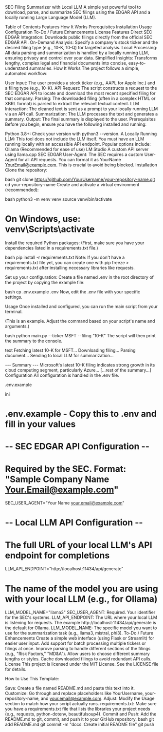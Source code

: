 SEC Filing Summarizer with Local LLM
A simple yet powerful tool to download, parse, and summarize SEC filings using the EDGAR API and a locally running Large Language Model (LLM).

Table of Contents
Features
How It Works
Prerequisites
Installation
Usage
Configuration
To-Do / Future Enhancements
License
Features
Direct SEC EDGAR Integration: Downloads public filings directly from the official SEC EDGAR API.
On-Demand Analysis: Specify a company's stock ticker and the desired filing type (e.g., 10-K, 10-Q) for targeted analysis.
Local Processing: All data parsing and summarization is handled by a locally running LLM, ensuring privacy and control over your data.
Simplified Insights: Transforms lengthy, complex legal and financial documents into concise, easy-to-understand summaries.
How It Works
The project follows a simple, automated workflow:

User Input: The user provides a stock ticker (e.g., AAPL for Apple Inc.) and a filing type (e.g., 10-K).
API Request: The script constructs a request to the SEC EDGAR API to locate and download the most recent specified filing for that company.
Parsing: The downloaded filing (often in a complex HTML or XBRL format) is parsed to extract the relevant textual content.
LLM Interaction: The cleaned text is sent as a prompt to your locally running LLM via an API call.
Summarization: The LLM processes the text and generates a summary.
Output: The final summary is displayed to the user.
Prerequisites
Before you begin, ensure you have the following installed and running:

Python 3.8+: Check your version with python3 --version.
A Locally Running LLM: This tool does not include the LLM itself. You must have an LLM running locally with an accessible API endpoint. Popular options include:
Ollama (Recommended for ease of use)
LM Studio
A custom API server using llama.cpp
SEC EDGAR User-Agent: The SEC requires a custom User-Agent for all API requests. You can format it as YourName YourEmail@example.com. This is crucial to avoid being blocked.
Installation
Clone the repository:

bash
git clone https://github.com/YourUsername/your-repository-name.git
cd your-repository-name
Create and activate a virtual environment (recommended):

bash
python3 -m venv venv
source venv/bin/activate
# On Windows, use: venv\Scripts\activate
Install the required Python packages:
(First, make sure you have your dependencies listed in a requirements.txt file.)

bash
pip install -r requirements.txt
Note: If you don't have a requirements.txt file yet, you can create one with pip freeze > requirements.txt after installing necessary libraries like requests.

Set up your configuration:
Create a file named .env in the root directory of the project by copying the example file:

bash
cp .env.example .env
Now, edit the .env file with your specific settings.

Usage
Once installed and configured, you can run the main script from your terminal.

(This is an example. Adjust the command based on your script's name and arguments.)

bash
python main.py --ticker MSFT --filing "10-K"
The script will then print the summary to the console.

text
Fetching latest 10-K for MSFT...
Downloading filing...
Parsing document...
Sending to local LLM for summarization...

--- Summary ---
Microsoft's latest 10-K filing indicates strong growth in its cloud computing segment, particularly Azure...
[...rest of the summary...]
Configuration
All configuration is handled in the .env file.

.env.example

ini
# .env.example - Copy this to .env and fill in your values

# -- SEC EDGAR API Configuration --
# Required by the SEC. Format: "Sample Company Name Your.Email@example.com"
SEC_USER_AGENT="Your Name your.email@example.com"

# -- Local LLM API Configuration --
# The full URL of your local LLM's API endpoint for completions
LLM_API_ENDPOINT="http://localhost:11434/api/generate"

# The name of the model you are using with your local LLM (e.g., for Ollama)
LLM_MODEL_NAME="llama3"
SEC_USER_AGENT: Required. Your identifier for the SEC's systems.
LLM_API_ENDPOINT: The URL where your local LLM is listening for requests. The example http://localhost:11434/api/generate is the default for Ollama.
LLM_MODEL_NAME: The specific model you want to use for the summarization task (e.g., llama3, mistral, phi3).
To-Do / Future Enhancements
 Create a simple web interface (using Flask or Streamlit) for easier user input.
 Add support for batch processing multiple tickers or filings at once.
 Improve parsing to handle different sections of the filings (e.g., "Risk Factors," "MD&A").
 Allow users to choose different summary lengths or styles.
 Cache downloaded filings to avoid redundant API calls.
License
This project is licensed under the MIT License. See the LICENSE file for details.

How to Use This Template:

Save: Create a file named README.md and paste this text into it.
Customize: Go through and replace placeholders like YourUsername, your-repository-name, and your.email@example.com.
Adjust: Modify the Usage section to match how your script actually runs.
requirements.txt: Make sure you have a requirements.txt file that lists the libraries your project needs (e.g., requests, python-dotenv, beautifulsoup4).
Commit and Push: Add the README.md to git, commit, and push it to your GitHub repository.
bash
git add README.md
git commit -m "docs: Create initial README file"
git push
